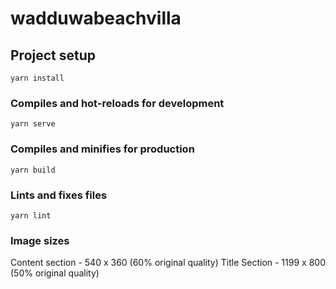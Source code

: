 # wadduwabeachvilla

## Project setup
```
yarn install
```

### Compiles and hot-reloads for development
```
yarn serve
```

### Compiles and minifies for production
```
yarn build
```

### Lints and fixes files
```
yarn lint
```

### Image sizes
Content section - 540 x 360 (60% original quality)
Title Section - 1199 x 800 (50% original quality)
